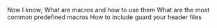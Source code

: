 Now I know;
What are macros and how to use them
What are the most common predefined macros
How to include guard your header files
